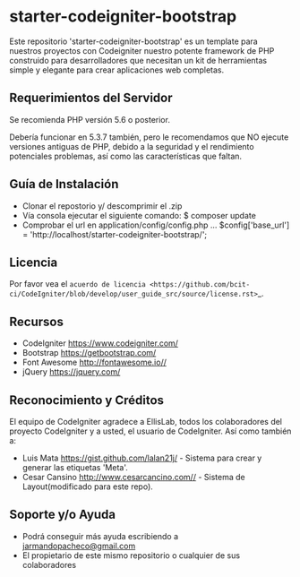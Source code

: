 # starter-codeigniter-bootstrap
Este repositorio 'starter-codeigniter-bootstrap' es un template para
nuestros proyectos con Codeigniter nuestro potente framework de PHP 
construido para desarrolladores que necesitan un kit de herramientas
simple y elegante para crear aplicaciones web completas.

## Requerimientos del Servidor

Se recomienda PHP versión 5.6 o posterior.

Debería funcionar en 5.3.7 también, pero le recomendamos que NO ejecute
versiones antiguas de PHP, debido a la seguridad y el rendimiento potenciales
problemas, así como las características que faltan.

## Guía de Instalación

- Clonar el repostorio y/ descomprimir el .zip
- Vía consola ejecutar el siguiente comando: $ composer update
- Comprobar el url en application/config/config.php ... $config['base_url'] = 'http://localhost/starter-codeigniter-bootstrap/';

## Licencia

Por favor vea el `acuerdo de licencia <https://github.com/bcit-ci/CodeIgniter/blob/develop/user_guide_src/source/license.rst>`_.

## Recursos

* CodeIgniter  <https://www.codeigniter.com/>
* Bootstrap    <https://getbootstrap.com/>
* Font Awesome <http://fontawesome.io//>
* jQuery       <https://jquery.com/>

## Reconocimiento y Créditos

El equipo de CodeIgniter agradece a EllisLab, todos los colaboradores 
del proyecto CodeIgniter y a usted, el usuario de CodeIgniter. Así
como también a:

* Luis Mata  <https://gist.github.com/lalan21j/> - Sistema para crear y generar las etiquetas 'Meta'.
* Cesar Cansino <http://www.cesarcancino.com//> - Sistema de Layout(modificado para este repo).

## Soporte y/o Ayuda 

* Podrá conseguir más ayuda escribiendo a jarmandopacheco@gmail.com
* El propietario de este mismo repositorio o cualquier de sus colaboradores
